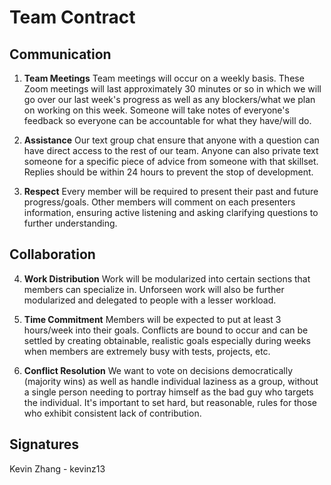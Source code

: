 # Team Contract

## Communication
1. **Team Meetings** 
Team meetings will occur on a weekly basis. These Zoom meetings will last approximately 30 minutes or so in which we will go over our last week's progress as well as any blockers/what we plan on working on this week. Someone will take notes of everyone's feedback so everyone can be accountable for what they have/will do.

2. **Assistance** 
Our text group chat ensure that anyone with a question can have direct access to the rest of our team. Anyone can also private text someone for a specific piece of advice from someone with that skillset. Replies should be within 24 hours to prevent the stop of development.

3. **Respect** 
Every member will be required to present their past and future progress/goals. Other members will comment on each presenters information, ensuring active listening and asking clarifying questions to further understanding.

## Collaboration

4. **Work Distribution** 
Work will be modularized into certain sections that members can specialize in. Unforseen work will also be further modularized and delegated to people with a lesser workload. 

5. **Time Commitment** 
Members will be expected to put at least 3 hours/week into their goals. Conflicts are bound to occur and can be settled by creating obtainable, realistic goals especially during weeks when members are extremely busy with tests, projects, etc.

6. **Conflict Resolution** 
We want to vote on decisions democratically (majority wins) as well as handle individual laziness as a group, without a single person needing to portray himself as the bad guy who targets the individual. It's important to set hard, but reasonable, rules for those who exhibit consistent lack of contribution.

## Signatures
Kevin Zhang - kevinz13
